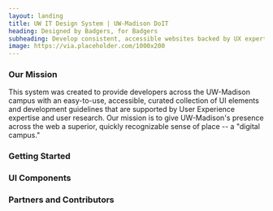 ```yaml
---
layout: landing
title: UW IT Design System | UW-Madison DoIT
heading: Designed by Badgers, for Badgers
subheading: Develop consistent, accessible websites backed by UX expertise and user research.
image: https://via.placeholder.com/1000x200
---
```


### Our Mission

This system was created to provide developers across the UW-Madison campus with an easy-to-use, accessible, curated collection of UI elements and development guidelines that are supported by User Experience expertise and user research. Our mission is to give UW-Madison's presence across the web a superior, quickly recognizable sense of place -- a "digital campus."

### Getting Started

### UI Components

### Partners and Contributors



